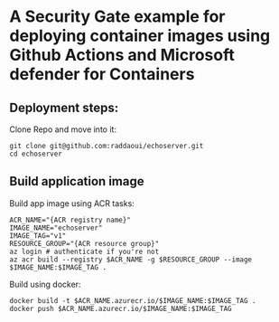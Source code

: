 A Security Gate example for deploying container images using Github Actions and Microsoft defender for Containers
==================================================================================================================


Deployment steps: 
------------------


Clone Repo and move into it:

	git clone git@github.com:raddaoui/echoserver.git
	cd echoserver



Build application image
------------------------

Build app image using ACR tasks:

	ACR_NAME="{ACR registry name}"
	IMAGE_NAME="echoserver"
	IMAGE_TAG="v1"
	RESOURCE_GROUP="{ACR resource group}"
	az login # authenticate if you're not
	az acr build --registry $ACR_NAME -g $RESOURCE_GROUP --image $IMAGE_NAME:$IMAGE_TAG .


Build using docker:

	docker build -t $ACR_NAME.azurecr.io/$IMAGE_NAME:$IMAGE_TAG .
	docker push $ACR_NAME.azurecr.io/$IMAGE_NAME:$IMAGE_TAG

